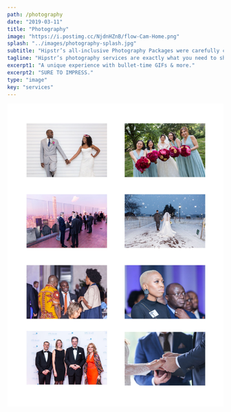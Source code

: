 ```yaml
---
path: /photography
date: "2019-03-11"
title: "Photography"
image: "https://i.postimg.cc/NjdnHZnB/flow-Cam-Home.png"
splash: "../images/photography-splash.jpg"
subtitle: "Hipstr’s all-inclusive Photography Packages were carefully crafted with our Social and Corporate clients in mind. The packages capture all the essential elements of your event professionally and creatively and are tailored to your specific needs."
tagline: "Hipstr’s photography services are exactly what you need to showcase your brand or event in the way that makes you shine."
excerpt1: "A unique experience with bullet-time GIFs & more."
excerpt2: "SURE TO IMPRESS."
type: "image"
key: "services"
---
```


<img alt="Hipstr Flow Cam" src="../images/photography-grid.jpg">
